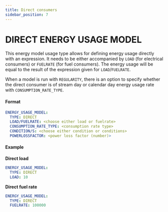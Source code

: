 ```yaml
---
title: Direct consumers
sidebar_position: 7
---
```


# DIRECT ENERGY USAGE MODEL

This energy model usage type allows for defining energy usage directly with an expression. It needs to be either
accompanied by `LOAD` (for electrical consumers) or `FUELRATE` (for fuel consumers). The energy usage will be
equal to the result of the expression given for `LOAD`/`FUELRATE`.

When a model is run with `REGULARITY`, there is an option to specify whether the direct consumer is of stream day
or calendar day energy usage rate with `CONSUMPTION_RATE_TYPE`.

#### Format

~~~~~~~~yaml
ENERGY_USAGE_MODEL:
  TYPE: DIRECT
  LOAD/FUELRATE: <choose either load or fuelrate>
  CONSUMPTION_RATE_TYPE: <consumption rate type>
  CONDITION/S: <choose either condition or conditions>
  POWERLOSSFACTOR: <power loss factor (number)>
~~~~~~~~

#### Example

**Direct load**

~~~~~~~~yaml
ENERGY_USAGE_MODEL:
  TYPE: DIRECT
  LOAD: 10 
~~~~~~~~

**Direct fuel rate**

~~~~~~~~yaml
ENERGY_USAGE_MODEL:
  TYPE: DIRECT
  FUELRATE: 100000 
~~~~~~~~